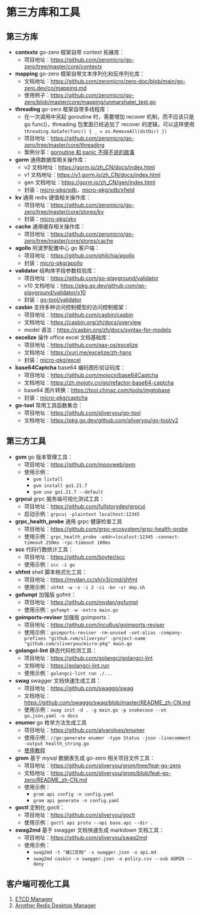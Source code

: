 # 第三方库和工具

## 第三方库

- **contextx** go-zero 框架自带 context 拓展库：
  - 项目地址：https://github.com/zeromicro/go-zero/tree/master/core/contextx
- **mapping** go-zero 框架自带文本序列化和反序列化库：
  - 文档地址：https://github.com/zeromicro/zero-doc/blob/main/go-zero.dev/cn/mapping.md
  - 使用例子：https://github.com/zeromicro/go-zero/blob/master/core/mapping/unmarshaler_test.go
- **threading** go-zero 框架自带多线程库：
  - 在一次调用中另起 goroutine 时，需要增加 recover 机制，而不应该只是 go func()，threading 包里面已经追加了 recover 的逻辑，可以这样使用 `threading.GoSafe(func() { _ = os.RemoveAll(dstDir) })`
  - 项目地址：https://github.com/zeromicro/go-zero/tree/master/core/threading
  - 案例分享：[goroutine 和 panic 不得不说的故事](https://blog.csdn.net/RA681t58CJxsgCkJ31/article/details/83005923)
- **gorm** 通用数据库相关操作库：
  - v2 文档地址：https://gorm.io/zh_CN/docs/index.html
  - v1 文档地址：https://v1.gorm.io/zh_CN/docs/index.html
  - gen 文档地址：https://gorm.io/zh_CN/gen/index.html
  - 封装：[micro-pkg/xdb](../xdb)，[micro-pkg/xdb/xfield](../xdb/xfield)
- **kv** 通用 redis 键值相关操作库：
  - 项目地址：https://github.com/zeromicro/go-zero/tree/master/core/stores/kv
  - 封装：[micro-pkg/xkv](../xkv)
- **cache** 通用缓存相关操作库：
  - 项目地址：https://github.com/zeromicro/go-zero/tree/master/core/stores/cache
- **agollo** 阿波罗配置中心 go 客户端：
  - 项目地址：https://github.com/philchia/agollo
  - 封装：[micro-pkg/apollo](../apollo)
- **validator** 结构体字段参数校验库：
  - 项目地址：https://github.com/go-playground/validator
  - v10 文档地址：https://pkg.go.dev/github.com/go-playground/validator/v10
  - 封装：[go-tool/validator](https://github.com/sliveryou/go-tool#validator)
- **casbin** 支持多种访问控制模型的访问控制框架：
  - 项目地址：https://github.com/casbin/casbin
  - 文档地址：https://casbin.org/zh/docs/overview
  - model 语法：https://casbin.org/zh/docs/syntax-for-models
- **excelize** 操作 office excel 文档基础库：
  - 项目地址：https://github.com/qax-os/excelize
  - 文档地址：https://xuri.me/excelize/zh-hans
  - 封装：[micro-pkg/excel](../excel)
- **base64Captcha** base64 编码图形验证码库：
  - 项目地址：https://github.com/mojocn/base64Captcha
  - 文档地址：https://zh.mojotv.cn/go/refactor-base64-captcha
  - base64 图片转换：https://tool.chinaz.com/tools/imgtobase
  - 封装：[micro-pkg/captcha](../captcha)
- **go-tool** 常用工具函数集合：
  - 项目地址：https://github.com/sliveryou/go-tool
  - 文档地址：https://pkg.go.dev/github.com/sliveryou/go-tool/v2

## 第三方工具

- **gvm** go 版本管理工具：
  - 项目地址：https://github.com/moovweb/gvm
  - 使用示例：
    - `gvm listall` 
    - `gvm install go1.21.7` 
    - `gvm use go1.21.7 --default`
- **grpcui** grpc 服务端可视化测试工具：
  - 项目地址：https://github.com/fullstorydev/grpcui
  - 启动示例：`grpcui -plaintext localhost:12345`
- **grpc_health_probe** 通用 grpc 健康检查工具
  - 项目地址：https://github.com/grpc-ecosystem/grpc-health-probe
  - 使用示例：`grpc_health_probe -addr=localost:12345 -connect-timeout 250ms -rpc-timeout 100ms`
- **scc** 代码行数统计工具：
  - 项目地址：https://github.com/boyter/scc
  - 使用示例：`scc -i go`
- **shfmt** shell 脚本格式化工具：
  - 项目地址：https://mvdan.cc/sh/v3/cmd/shfmt
  - 使用示例：`shfmt -w -s -i 2 -ci -bn -sr dep.sh`
- **gofumpt** 加强版 gofmt：
  - 项目地址：https://github.com/mvdan/gofumpt
  - 使用示例：`gofumpt -w -extra main.go`
- **goimports-reviser** 加强版 goimports：
  - 项目地址：https://github.com/incu6us/goimports-reviser
  - 使用示例：`goimports-reviser -rm-unused -set-alias -company-prefixes "github.com/sliveryou" -project-name "github.com/sliveryou/micro-pkg" main.go`
- **golangci-lint** 静态代码检测工具：
  - 项目地址：https://github.com/golangci/golangci-lint
  - 文档地址：https://golangci-lint.run
  - 使用示例：`golangci-lint run ./...`
- **swag** swagger 文档快速生成工具：
  - 项目地址：https://github.com/swaggo/swag
  - 文档地址：https://github.com/swaggo/swag/blob/master/README_zh-CN.md
  - 使用示例：`swag init -d . -g main.go -p snakecase --ot go,json,yaml -o docs`
- **enumer** go 枚举方法生成工具
  - 项目地址：https://github.com/alvaroloes/enumer
  - 使用示例：`//go:generate enumer -type Status -json -linecomment -output health_string.go`
  - [使用教程](enumer.md)
- **grom** 基于 mysql 数据表生成 go-zero 相关项目文件工具：
  - 项目地址：https://github.com/sliveryou/grom/tree/feat-go-zero
  - 文档地址：https://github.com/sliveryou/grom/blob/feat-go-zero/README_zh-CN.md
  - 使用示例：
    - `grom api config -n config.yaml`
    - `grom api generate -n config.yaml`
- **goctl** 定制化 goctl：
  - 项目地址：https://github.com/sliveryou/goctl
  - 使用示例：`goctl api proto --api base.api --dir .`
- **swag2md** 基于 swagger 文档快速生成 markdown 文档工具：
  - 项目地址：https://github.com/sliveryou/swag2md
  - 使用示例：
    - `swag2md -t "接口文档" -s swagger.json -o api.md`
    - `swag2md casbin -s swagger.json -o policy.csv --sub ADMIN --deny`

## 客户端可视化工具

1. [ETCD Manager](https://github.com/gtamas/etcdmanager/releases)
2. [Another Redis Desktop Manager](https://github.com/qishibo/AnotherRedisDesktopManager/releases)
